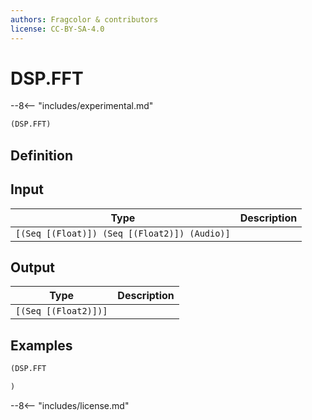 ```yaml
---
authors: Fragcolor & contributors
license: CC-BY-SA-4.0
---
```



# DSP.FFT

--8<-- "includes/experimental.md"

```clojure
(DSP.FFT)
```


## Definition




## Input

| Type | Description |
|------|-------------|
| `[(Seq [(Float)]) (Seq [(Float2)]) (Audio)]` |  |


## Output

| Type | Description |
|------|-------------|
| `[(Seq [(Float2)])]` |  |


## Examples

```clojure
(DSP.FFT

)
```


--8<-- "includes/license.md"
